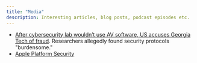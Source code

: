 ```yaml
---
title: "Media"
description: Interesting articles, blog posts, podcast episodes etc.
---
```


- [After cybersecurity lab wouldn’t use AV software, US accuses Georgia Tech of fraud](https://arstechnica.com/security/2024/08/oh-your-cybersecurity-researchers-wont-use-antivirus-tools-heres-a-federal-lawsuit/). Researchers allegedly found security protocols "burdensome."
- [Apple Platform Security](https://help.apple.com/pdf/security/en_US/apple-platform-security-guide.pdf)
